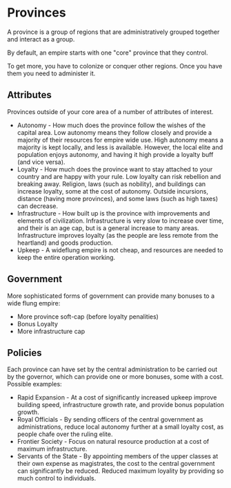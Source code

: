 # Provinces

A province is a group of regions that are administratively grouped together and interact as a group.

By default, an empire starts with one "core" province that they control.

To get more, you have to colonize or conquer other regions. Once you have them you need to administer it.

## Attributes

Provinces outside of your core area of a number of attributes of interest.

- Autonomy - How much does the province follow the wishes of the capital area. Low autonomy means they follow closely and provide a majority of their resources for empire wide use. High autonomy means a majority is kept locally, and less is available. However, the local elite and population enjoys autonomy, and having it high provide a loyalty buff (and vice versa).
- Loyalty - How much does the province want to stay attached to your country and are happy with your rule. Low loyalty can risk rebellion and breaking away. Religion, laws (such as nobility), and buildings can increase loyalty, some at the cost of autonomy. Outside incursions, distance (having more provinces), and some laws (such as high taxes) can decrease.
- Infrastructure - How built up is the province with improvements and elements of civilization. Infrastructure is very slow to increase over time, and their is an age cap, but is a general increase to many areas. Infrastructure improves loyalty (as the people are less remote from the heartland) and goods production.
- Upkeep - A wideflung empire is not cheap, and resources are needed to keep the entire operation working.

## Government

More sophisticated forms of government can provide many bonuses to a wide flung empire:

- More province soft-cap (before loyalty penalities)
- Bonus Loyalty
- More infrastructure cap

## Policies

Each province can have set by the central administration to be carried out by the governor, which can provide one or more bonuses, some with a cost. Possible examples:

- Rapid Expansion - At a cost of significantly increased upkeep improve building speed, infrastructure growth rate, and provide bonus population growth.
- Royal Officials - By sending officers of the central government as administrations, reduce local autonomy further at a small loyalty cost, as people chafe over the ruling elite.
- Frontier Society - Focus on natural resource production at a cost of maximum infrastructure.
- Servants of the State - By appointing members of the upper classes at their own expense as magistrates, the cost to the central government can significantly be reduced. Reduced maximum loyality by providing so much control to individuals.
